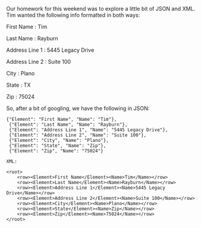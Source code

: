 Our homework for this weekend was to explore a little bit of JSON and XML. Tim wanted the following info formatted in both ways: 

First Name : Tim

Last Name : Rayburn

Address Line 1 : 5445 Legacy Drive

Address Line 2 : Suite 100

City : Plano

State : TX

Zip : 75024 


So, after a bit of googling, we have the following in JSON: 
```
{"Element": "First Name", "Name": "Tim"},
 {"Element": "Last Name", "Name": "Rayburn"},
 {"Element": "Address Line 1", "Name": "5445 Legacy Drive"},
 {"Element": "Address Line 2", "Name": "Suite 100"},
 {"Element": "City", "Name": "Plano"},
 {"Element": "State", "Name": "Zip"},
 {"Element": "Zip", "Name": "75024"}
    
XML:

<root>
    <row><Element>First Name</Element><Name>Tim</Name></row>
    <row><Element>Last Name</Element><Name>Rayburn</Name></row>
    <row><Element>Address Line 1</Element><Name>5445 Legacy Drive</Name></row>
    <row><Element>Address Line 2</Element><Name>Suite 100</Name></row>
    <row><Element>City</Element><Name>Plano</Name></row>
    <row><Element>State</Element><Name>Zip</Name></row>
    <row><Element>Zip</Element><Name>75024</Name></row>
</root> 
```
